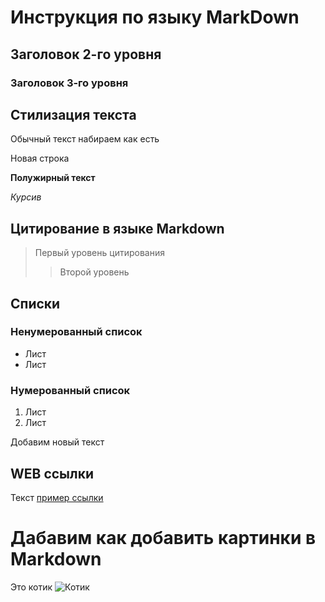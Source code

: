 # Инструкция по языку MarkDown

## Заголовок 2-го уровня
### Заголовок 3-го уровня

## Стилизация текста
Обычный текст набираем как есть

Новая строка

**Полужирный текст**

*Курсив*

## Цитирование в языке Markdown
> Первый уровень цитирования
>> Второй уровень

## Списки
### Ненумерованный список
* Лист
* Лист

### Нумерованный список
1. Лист
2. Лист

Добавим новый текст

## WEB ссылки
Текст [пример ссылки](http.example.com "Всплыващая подсказка") 

# Дабавим как добавить картинки в Markdown
Это котик
![Котик](foto.jpg)